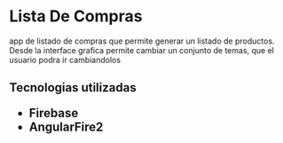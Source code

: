 # Lista De Compras
app de listado de compras que permite generar un listado de productos.
Desde la interface grafica permite cambiar un conjunto de temas, que el usuario podra ir cambiandolos

<h2>Tecnologias utilizadas
<ul>
  <li>Firebase</li>
  <li>AngularFire2</li>
</ul>

